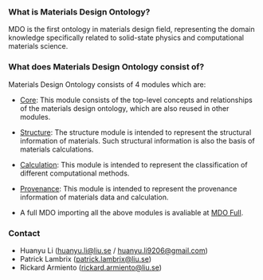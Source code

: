 ### What is Materials Design Ontology?

MDO is the first ontology in materials design field, representing the domain knowledge specifically related to solid-state physics and computational materials science.

### What does Materials Design Ontology consist of?

Materials Design Ontology consists of 4 modules which are:

* [Core](https://w3id.org/mdo/core/1.0): This module consists of the top-level concepts and relationships of the materials design ontology, which are also reused in other modules.

* [Structure](https://w3id.org/mdo/structure/1.0): The structure module is intended to represent the structural information of materials. Such structural information is also the basis of materials calculations.

* [Calculation](https://w3id.org/mdo/calculation/1.0): This module is intended to represent the classification of different computational methods.

* [Provenance](https://w3id.org/mdo/provenance/1.0): This module is intended to represent the provenance information of materials data and calculation.

* A full MDO importing all the above modules is avaliable at [MDO Full](https://w3id.org/mdo/full/1.0).

### Contact

* Huanyu Li (huanyu.li@liu.se / huanyu.li9206@gmail.com)
* Patrick Lambrix (patrick.lambrix@liu.se)
* Rickard Armiento (rickard.armiento@liu.se)
